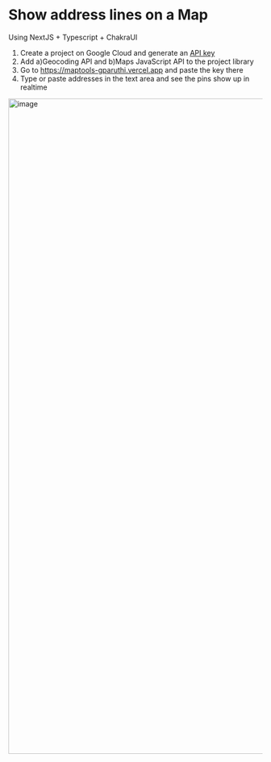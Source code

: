 # Show address lines on a Map 
Using NextJS + Typescript + ChakraUI

1. Create a project on Google Cloud and generate an [ API key](https://console.cloud.google.com/apis/dashboard)
2. Add a)Geocoding API and b)Maps JavaScript API to the project library
3. Go to https://maptools-gparuthi.vercel.app and paste the key there
4. Type or paste addresses in the text area and see the pins show up in realtime


<img width="1299" alt="image" src="https://user-images.githubusercontent.com/1958947/114782118-68f6e700-9d2e-11eb-9dcb-ac3be75485a0.png">
